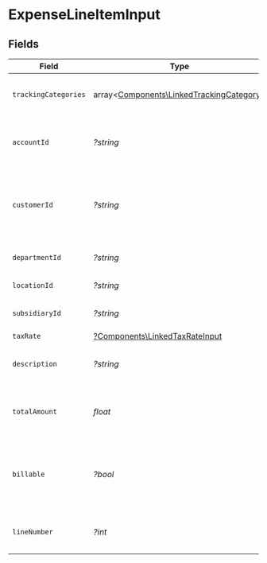 # ExpenseLineItemInput


## Fields

| Field                                                                                         | Type                                                                                          | Required                                                                                      | Description                                                                                   | Example                                                                                       |
| --------------------------------------------------------------------------------------------- | --------------------------------------------------------------------------------------------- | --------------------------------------------------------------------------------------------- | --------------------------------------------------------------------------------------------- | --------------------------------------------------------------------------------------------- |
| `trackingCategories`                                                                          | array<[Components\LinkedTrackingCategory](../../Models/Components/LinkedTrackingCategory.md)> | :heavy_minus_sign:                                                                            | A list of linked tracking categories.                                                         |                                                                                               |
| `accountId`                                                                                   | *?string*                                                                                     | :heavy_minus_sign:                                                                            | The unique identifier for the ledger account.                                                 | 123456                                                                                        |
| `customerId`                                                                                  | *?string*                                                                                     | :heavy_minus_sign:                                                                            | The ID of the customer this expense item is linked to.                                        | 12345                                                                                         |
| `departmentId`                                                                                | *?string*                                                                                     | :heavy_minus_sign:                                                                            | The ID of the department                                                                      | 12345                                                                                         |
| `locationId`                                                                                  | *?string*                                                                                     | :heavy_minus_sign:                                                                            | The ID of the location                                                                        | 12345                                                                                         |
| `subsidiaryId`                                                                                | *?string*                                                                                     | :heavy_minus_sign:                                                                            | The ID of the subsidiary                                                                      | 12345                                                                                         |
| `taxRate`                                                                                     | [?Components\LinkedTaxRateInput](../../Models/Components/LinkedTaxRateInput.md)               | :heavy_minus_sign:                                                                            | N/A                                                                                           |                                                                                               |
| `description`                                                                                 | *?string*                                                                                     | :heavy_minus_sign:                                                                            | The expense line item description                                                             | Travel US.                                                                                    |
| `totalAmount`                                                                                 | *float*                                                                                       | :heavy_check_mark:                                                                            | The total amount of the expense line item.                                                    | 275                                                                                           |
| `billable`                                                                                    | *?bool*                                                                                       | :heavy_minus_sign:                                                                            | Boolean that indicates if the line item is billable or not.                                   | true                                                                                          |
| `lineNumber`                                                                                  | *?int*                                                                                        | :heavy_minus_sign:                                                                            | Line number of the resource                                                                   | 1                                                                                             |